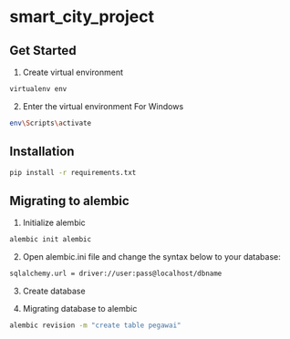 # smart_city_project

## Get Started

1. Create virtual environment

```bash
virtualenv env
```

2. Enter the virtual environment
For Windows

```bash
env\Scripts\activate
```

## Installation

```bash
pip install -r requirements.txt
```

## Migrating to alembic

1. Initialize alembic
```bash
alembic init alembic
```

2. Open alembic.ini file and change the syntax below to your database: 
```bash
sqlalchemy.url = driver://user:pass@localhost/dbname
```

3. Create database

4. Migrating database to alembic
```bash
alembic revision -m "create table pegawai"
```
